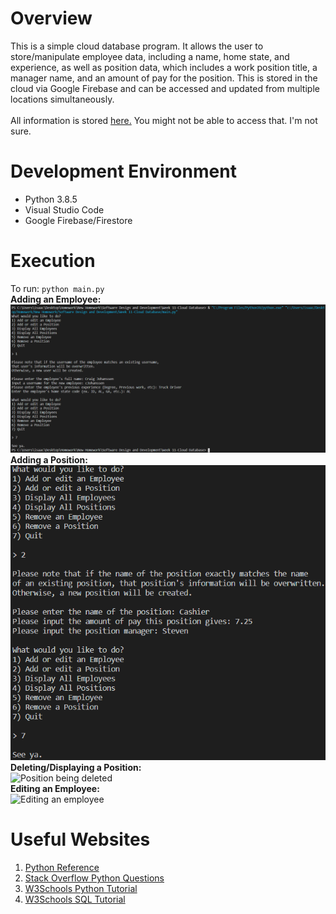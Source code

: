 # Overview

This is a simple cloud database program. It allows the user to store/manipulate employee data, including a name, home state, and experience, as well as position data, which includes a work position title, a manager name, and an amount of pay for the position. This is stored in the cloud via Google Firebase and can be accessed and updated from multiple locations simultaneously.<br><br>
All information is stored [here.](https://console.firebase.google.com/project/employee-database-c9b7c/firestore/data~2F) You might not be able to access that. I'm not sure.

# Development Environment

* Python 3.8.5
* Visual Studio Code
* Google Firebase/Firestore

# Execution

To run: `python main.py`   
<b>Adding an Employee:</b><br>
![Employee being added](images/addEmployee.png)
<br><b>Adding a Position:</b><br>
![Position being added](images/addPosition.png)
<br><b>Deleting/Displaying a Position:</b><br>
![Position being deleted](images/deletePosition_displayPosition.png)
<br><b>Editing an Employee:</b><br>
![Editing an employee](images/editEmployee.png)

# Useful Websites


1. [Python Reference](https://docs.python.org/3/genindex-I.html)
2. [Stack Overflow Python Questions](https://stackoverflow.com/questions/tagged/python)
3. [W3Schools Python Tutorial](https://www.w3schools.com/python/)
4. [W3Schools SQL Tutorial](https://www.w3schools.com/sql/)